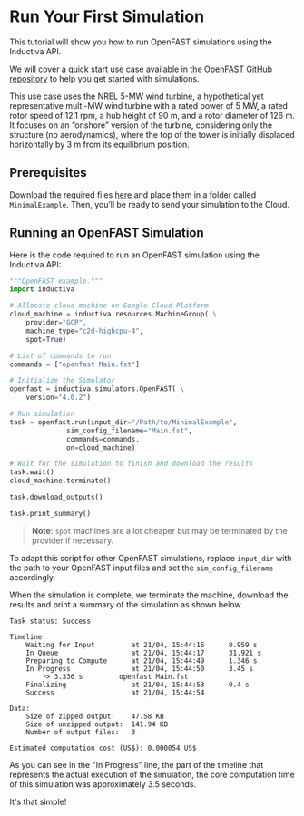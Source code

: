 # Run Your First Simulation
This tutorial will show you how to run OpenFAST simulations using the Inductiva API. 

We will cover a quick start use case available in the [OpenFAST GitHub repository](https://github.com/openfast) to help you get started with simulations.

This use case uses the NREL 5-MW wind turbine, a hypothetical yet representative multi-MW wind turbine with a rated power of 5 MW, a rated rotor speed of 12.1 rpm, 
a hub height of 90 m, and a rotor diameter of 126 m. It focuses on an “onshore” version of the turbine, considering only the structure (no aerodynamics), where the top of the tower is initially displaced horizontally by 3 m from its equilibrium position.

## Prerequisites
Download the required files [here](https://github.com/OpenFAST/r-test/tree/main/glue-codes/openfast/MinimalExample) and place them in a folder called `MinimalExample`. Then, you’ll be ready to send your simulation to the Cloud.

## Running an OpenFAST Simulation
Here is the code required to run an OpenFAST simulation using the Inductiva API:

```python
"""OpenFAST example."""
import inductiva

# Allocate cloud machine on Google Cloud Platform
cloud_machine = inductiva.resources.MachineGroup( \
    provider="GCP",
    machine_type="c2d-highcpu-4",
	spot=True)

# List of commands to run
commands = ["openfast Main.fst"]

# Initialize the Simulator
openfast = inductiva.simulators.OpenFAST( \
    version="4.0.2")

# Run simulation
task = openfast.run(input_dir="/Path/to/MinimalExample",
              sim_config_filename="Main.fst",
              commands=commands,
              on=cloud_machine)

# Wait for the simulation to finish and download the results
task.wait()
cloud_machine.terminate()

task.download_outputs()

task.print_summary()
```

> **Note**: `spot` machines are a lot cheaper but may be terminated by the provider if necessary.

To adapt this script for other OpenFAST simulations, replace `input_dir` with the
path to your OpenFAST input files and set the `sim_config_filename` accordingly.

When the simulation is complete, we terminate the machine, download the results and print a summary 
of the simulation as shown below.

```
Task status: Success

Timeline:
	Waiting for Input         at 21/04, 15:44:16      0.959 s
	In Queue                  at 21/04, 15:44:17      31.921 s
	Preparing to Compute      at 21/04, 15:44:49      1.346 s
	In Progress               at 21/04, 15:44:50      3.45 s
		└> 3.336 s         openfast Main.fst
	Finalizing                at 21/04, 15:44:53      0.4 s
	Success                   at 21/04, 15:44:54      

Data:
	Size of zipped output:    47.58 KB
	Size of unzipped output:  141.94 KB
	Number of output files:   3

Estimated computation cost (US$): 0.000054 US$
```

As you can see in the "In Progress" line, the part of the timeline that represents the actual execution of the simulation, 
the core computation time of this simulation was approximately 3.5 seconds.

It's that simple!
